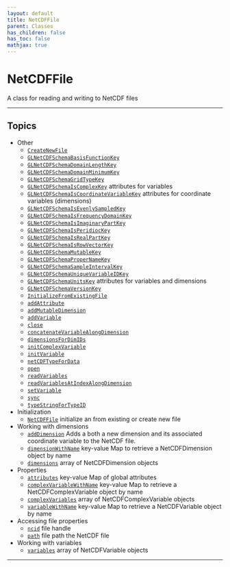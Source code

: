 ```yaml
---
layout: default
title: NetCDFFile
parent: Classes
has_children: false
has_toc: false
mathjax: true
---
```


#  NetCDFFile

A class for reading and writing to NetCDF files


---



## Topics
+ Other
  + [`CreateNewFile`](/classes/netcdffile/createnewfile.html) 
  + [`GLNetCDFSchemaBasisFunctionKey`](/classes/netcdffile/glnetcdfschemabasisfunctionkey.html) 
  + [`GLNetCDFSchemaDomainLengthKey`](/classes/netcdffile/glnetcdfschemadomainlengthkey.html) 
  + [`GLNetCDFSchemaDomainMinimumKey`](/classes/netcdffile/glnetcdfschemadomainminimumkey.html) 
  + [`GLNetCDFSchemaGridTypeKey`](/classes/netcdffile/glnetcdfschemagridtypekey.html) 
  + [`GLNetCDFSchemaIsComplexKey`](/classes/netcdffile/glnetcdfschemaiscomplexkey.html) attributes for variables
  + [`GLNetCDFSchemaIsCoordinateVariableKey`](/classes/netcdffile/glnetcdfschemaiscoordinatevariablekey.html) attributes for coordinate variables (dimensions)
  + [`GLNetCDFSchemaIsEvenlySampledKey`](/classes/netcdffile/glnetcdfschemaisevenlysampledkey.html) 
  + [`GLNetCDFSchemaIsFrequencyDomainKey`](/classes/netcdffile/glnetcdfschemaisfrequencydomainkey.html) 
  + [`GLNetCDFSchemaIsImaginaryPartKey`](/classes/netcdffile/glnetcdfschemaisimaginarypartkey.html) 
  + [`GLNetCDFSchemaIsPeridiocKey`](/classes/netcdffile/glnetcdfschemaisperidiockey.html) 
  + [`GLNetCDFSchemaIsRealPartKey`](/classes/netcdffile/glnetcdfschemaisrealpartkey.html) 
  + [`GLNetCDFSchemaIsRowVectorKey`](/classes/netcdffile/glnetcdfschemaisrowvectorkey.html) 
  + [`GLNetCDFSchemaMutableKey`](/classes/netcdffile/glnetcdfschemamutablekey.html) 
  + [`GLNetCDFSchemaProperNameKey`](/classes/netcdffile/glnetcdfschemapropernamekey.html) 
  + [`GLNetCDFSchemaSampleIntervalKey`](/classes/netcdffile/glnetcdfschemasampleintervalkey.html) 
  + [`GLNetCDFSchemaUniqueVariableIDKey`](/classes/netcdffile/glnetcdfschemauniquevariableidkey.html) 
  + [`GLNetCDFSchemaUnitsKey`](/classes/netcdffile/glnetcdfschemaunitskey.html) attributes for variables and dimensions
  + [`GLNetCDFSchemaVersionKey`](/classes/netcdffile/glnetcdfschemaversionkey.html) 
  + [`InitializeFromExistingFile`](/classes/netcdffile/initializefromexistingfile.html) 
  + [`addAttribute`](/classes/netcdffile/addattribute.html) 
  + [`addMutableDimension`](/classes/netcdffile/addmutabledimension.html) 
  + [`addVariable`](/classes/netcdffile/addvariable.html) 
  + [`close`](/classes/netcdffile/close.html) 
  + [`concatenateVariableAlongDimension`](/classes/netcdffile/concatenatevariablealongdimension.html) 
  + [`dimensionsForDimIDs`](/classes/netcdffile/dimensionsfordimids.html) 
  + [`initComplexVariable`](/classes/netcdffile/initcomplexvariable.html) 
  + [`initVariable`](/classes/netcdffile/initvariable.html) 
  + [`netCDFTypeForData`](/classes/netcdffile/netcdftypefordata.html) 
  + [`open`](/classes/netcdffile/open.html) 
  + [`readVariables`](/classes/netcdffile/readvariables.html) 
  + [`readVariablesAtIndexAlongDimension`](/classes/netcdffile/readvariablesatindexalongdimension.html) 
  + [`setVariable`](/classes/netcdffile/setvariable.html) 
  + [`sync`](/classes/netcdffile/sync.html) 
  + [`typeStringForTypeID`](/classes/netcdffile/typestringfortypeid.html) 
+ Initialization
  + [`NetCDFFile`](/classes/netcdffile/netcdffile.html) initialize an from existing or create new file
+ Working with dimensions
  + [`addDimension`](/classes/netcdffile/adddimension.html) Adds a both a new dimension and its associated coordinate variable to the NetCDF file.
  + [`dimensionWithName`](/classes/netcdffile/dimensionwithname.html) key-value Map to retrieve a NetCDFDimension object by name
  + [`dimensions`](/classes/netcdffile/dimensions.html) array of NetCDFDimension objects
+ Properties
  + [`attributes`](/classes/netcdffile/attributes.html) key-value Map of global attributes
  + [`complexVariableWithName`](/classes/netcdffile/complexvariablewithname.html) key-value Map to retrieve a NetCDFComplexVariable object by name
  + [`complexVariables`](/classes/netcdffile/complexvariables.html) array of NetCDFComplexVariable objects
  + [`variableWithName`](/classes/netcdffile/variablewithname.html) key-value Map to retrieve a NetCDFVariable object by name
+ Accessing file properties
  + [`ncid`](/classes/netcdffile/ncid.html) file handle
  + [`path`](/classes/netcdffile/path.html) file path the NetCDF file
+ Working with variables
  + [`variables`](/classes/netcdffile/variables.html) array of NetCDFVariable objects


---